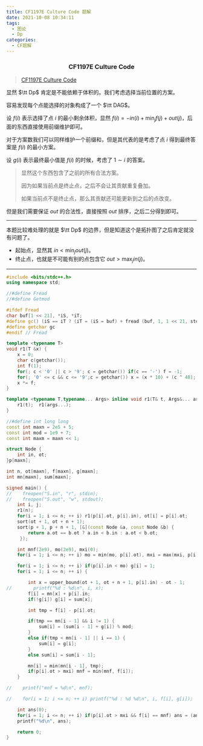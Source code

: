 ```yaml
---
title: CF1197E Culture Code 题解
date: 2021-10-08 10:34:11
tags:
  - 图论
  - Dp
categories:
  - CF题解
---
```



<h3><center>CF1197E Culture Code</center></h3>

> [CF1197E Culture Code](https://codeforces.ml/problemset/problem/1197/E)

显然 $\tt Dp$ 肯定是不能依赖于体积的。我们考虑选择当前位置的方案。

容易发现每个点能选择的对象构成了一个 $\tt DAG$。

设 $f(i)$ 表示选择了点 $i$ 的最小剩余体积，显然 $f(i) = -in(i) + \min_{j} f(j) + out(j)$，后面的东西直接使用前缀维护即可。

对于方案数我们可以同样维护一个前缀和，但是其代表的是考虑了点 $i$ 得到最终答案是 $f(i)$ 的最小方案。

设 $g(i)$ 表示最终最小值是 $f(i)$ 的时候，考虑了 $1 \sim i$ 的答案。

> 显然这个东西包含了之前的所有合法方案。
>
> 因为如果当前点是终止点，之后不会让其贡献重复叠加。
>
> 如果当前点不是终止点，那么其贡献还可能更新到之后的点改变。

但是我们需要保证 $out$ 的合法性，直接按照 $out$ 排序，之后二分得到即可。

------

本题比较难处理的就是 $\tt Dp$ 的边界，但是知道这个是拓扑图了之后肯定就没有问题了。

- 起始点，显然其 $in < \min_j out(j)$。
- 终止点，也就是不可能有别的点包含它 $out > \max_j in(j)$。

------

```cpp
#include <bits/stdc++.h>
using namespace std;

//#define Fread
//#define Getmod

#ifdef Fread
char buf[1 << 21], *iS, *iT;
#define gc() (iS == iT ? (iT = (iS = buf) + fread (buf, 1, 1 << 21, stdin), (iS == iT ? EOF : *iS ++)) : *iS ++)
#define getchar gc
#endif // Fread

template <typename T>
void r1(T &x) {
	x = 0;
	char c(getchar());
	int f(1);
	for(; c < '0' || c > '9'; c = getchar()) if(c == '-') f = -1;
	for(; '0' <= c && c <= '9';c = getchar()) x = (x * 10) + (c ^ 48);
	x *= f;
}

template <typename T,typename... Args> inline void r1(T& t, Args&... args) {
    r1(t);  r1(args...);
}

//#define int long long
const int maxn = 2e5 + 5;
const int mod = 1e9 + 7;
const int maxm = maxn << 1;

struct Node {
    int in, ot;
}p[maxn];

int n, ot[maxn], f[maxn], g[maxn];
int mn[maxn], sum[maxn];

signed main() {
//    freopen("S.in", "r", stdin);
//    freopen("S.out", "w", stdout);
    int i, j;
    r1(n);
    for(i = 1; i <= n; ++ i) r1(p[i].ot, p[i].in), ot[i] = p[i].ot;
    sort(ot + 1, ot + n + 1);
    sort(p + 1, p + n + 1, [&](const Node &a, const Node &b) {
        return a.ot == b.ot ? a.in < b.in : a.ot < b.ot;
     });

    int mnf(2e9), mo(2e9), mxi(0);
    for(i = 1; i <= n; ++ i) mo = min(mo, p[i].ot), mxi = max(mxi, p[i].in);

    for(i = 1; i <= n; ++ i) if(p[i].in < mo) g[i] = 1;
    for(i = 1; i <= n; ++ i) {

        int x = upper_bound(ot + 1, ot + n + 1, p[i].in) - ot - 1;
//        printf("%d : %d\n", i, x);
        f[i] = mn[x] + p[i].in;
        if(!g[i]) g[i] = sum[x];

        int tmp = f[i] - p[i].ot;

        if(tmp == mn[i - 1] && i != 1) {
            sum[i] = (sum[i - 1] + g[i]) % mod;
        }
        else if(tmp < mn[i - 1] || i == 1) {
            sum[i] = g[i];
        }
        else sum[i] = sum[i - 1];

        mn[i] = min(mn[i - 1], tmp);
        if(p[i].ot > mxi) mnf = min(mnf, f[i]);
    }

//    printf("mnf = %d\n", mnf);

//    for(i = 1; i <= n; ++ i) printf("%d : %d %d\n", i, f[i], g[i]);

    int ans(0);
    for(i = 1; i <= n; ++ i) if(p[i].ot > mxi && f[i] == mnf) ans = (ans + g[i]) % mod;
    printf("%d\n", ans);

	return 0;
}
```




